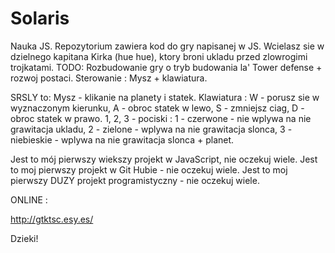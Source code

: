 # Solaris
Nauka JS.
Repozytorium zawiera kod do gry napisanej w JS. 
Wcielasz sie w dzielnego kapitana Kirka (hue hue), ktory broni ukladu przed zlowrogimi trojkatami.
TODO:
Rozbudowanie gry o tryb budowania la' Tower defense + rozwoj postaci.
Sterowanie :
Mysz + klawiatura.

SRSLY to:
Mysz - klikanie na planety i statek.
Klawiatura :
W - porusz sie w wyznaczonym kierunku,
A - obroc statek w lewo,
S - zmniejsz ciag,
D - obroc statek w prawo.
1, 2, 3 - pociski :
1 - czerwone - nie wplywa na nie grawitacja ukladu,
2 - zielone - wplywa na nie grawitacja slonca,
3 - niebieskie - wplywa na nie grawitacja slonca + planet.

Jest to mój pierwszy wiekszy projekt w JavaScript, nie oczekuj wiele. Jest to moj pierwszy projekt w Git Hubie - nie oczekuj wiele. Jest to moj pierwszy DUZY projekt programistyczny - nie oczekuj wiele.

ONLINE :

http://gtktsc.esy.es/

Dzieki!
